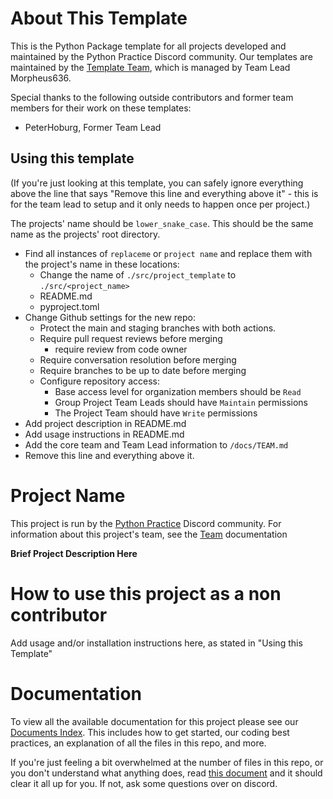 # About This Template
This is the Python Package template for all projects developed and maintained by the Python Practice Discord
community. Our templates are maintained by the [Template Team](https://github.com/orgs/Python-Practice-Discord/teams/template-team), 
which is managed by Team Lead Morpheus636.

Special thanks to the following outside contributors and former team members for their work on these templates:
- PeterHoburg, Former Team Lead

## Using this template

(If you're just looking at this template, you can safely ignore everything above the line that says
"Remove this line and everything above it" - this is for the team lead to setup and it only needs to happen once
per project.)

The projects' name should be `lower_snake_case`. This should be the same name as the projects' root
directory.

* Find all instances of `replaceme` or `project name` and replace them with the project's name in these locations:
    * Change the name of `./src/project_template` to `./src/<project_name>`
    * README.md
    * pyproject.toml
* Change Github settings for the new repo:
    * Protect the main and staging branches with both actions.
    * Require pull request reviews before merging
        * require review from code owner
    * Require conversation resolution before merging
    * Require branches to be up to date before merging
    * Configure repository access:
       * Base access level for organization members should be `Read`
       * Group Project Team Leads should have `Maintain` permissions
       * The Project Team should have `Write` permissions
* Add project description in README.md
* Add usage instructions in README.md
* Add the core team and Team Lead information to `/docs/TEAM.md`
* Remove this line and everything above it.

# Project Name

This project is run by the [Python Practice](https://discord.gg/Zp8CBHvudz) Discord community.
For information about this project's team, see the [Team](TEAM.md) documentation

**Brief Project Description Here**

# How to use this project as a non contributor

Add usage and/or installation instructions here, as stated in "Using this Template"

# Documentation

To view all the available documentation for this project please see
our [Documents Index](INDEX.md). This includes how to get started, our coding best practices,
an explanation of all the files in this repo, and more.

If you're just feeling a bit overwhelmed at the number of files in this repo, or you don't
understand what anything does, read [this document](/docs/FILES_EXPLAINED.md) and it should
clear it all up for you. If not, ask some questions over on discord.